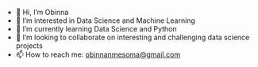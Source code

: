 - 👋 Hi, I’m Obinna
- 👀 I’m interested in Data Science and Machine Learning
- 🌱 I’m currently learning Data Science and Python 
- 💞️ I’m looking to collaborate on interesting and challenging data science projects
- 📫 How to reach me: obinnanmesoma@gmail.com

<!---
obinnameso/obinnameso is a ✨ special ✨ repository because its `README.md` (this file) appears on your GitHub profile.
You can click the Preview link to take a look at your changes.
--->

